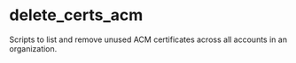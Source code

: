 # delete_certs_acm
Scripts to list and remove unused ACM certificates across all accounts in an organization.
